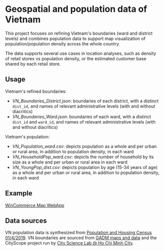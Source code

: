 # Geospatial and population data of Vietnam

This project focuses on refining Vietnam's boundaries (ward and district levels) and combines population data to support map visualization of population/population density across the whole country.

The data supports several use cases in location analyses, such as density of retail stores vs population density, or the estimated customer base shared by each retail store.

## Usage

Vietnam's refined boundaries:
- *VN_Boundaries_District.json*: boundaries of each district, with a distinct `dist_id`, and names of relevant administrative levels (with and without diacritics)
- *VN_Boundaries_Ward.json*: boundaries of each ward, with a distinct `dist_id` and `ward_id`, and names of relevant administrative levels (with and without diacritics)

Vietnam's population:
- *VN_Population_ward.csv*: depicts population as a whole and per urban or rural area, in addition to population density, in each ward
- *VN_HouseholdPop_ward.csv*: depicts the number of household by its size as a whole and per urban or rural area in each ward
- *VN_YoungPop_dist.csv*: depicts population by age (15-34 years of age) as a whole and per urban or rural area, in addition to population density, in each ward

## Example

[WinCommerce Map WebApp](https://github.com/hgscarlette/wcmmap-app)

## Data sources

VN population data is synthesized from [Population and Housing Census 01/4/2019](http://portal.thongke.gov.vn/khodulieudanso2019).
VN boundaries are sourced from [GADM maps and data](https://gadm.org) and the CityScope project run by [City Science Lab @ Ho Chi Minh City](https://www.media.mit.edu/projects/city-science-lab-ho-chi-minh-city/overview/).
